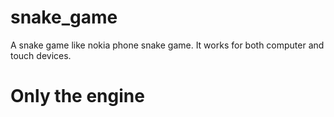# snake_game
A snake game like nokia phone snake game.
It works for both computer and touch devices.
<h1>Only the engine</h1>
